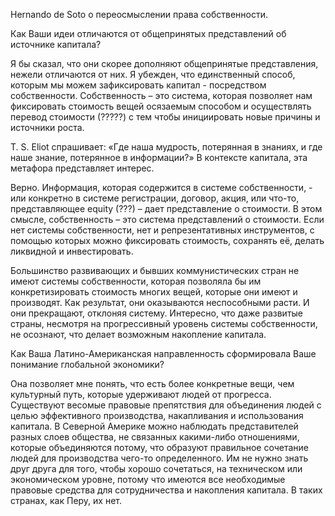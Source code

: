 

Hernаndo de Soto о переосмыслении права собственности.

Как Ваши идеи отличаются от общепринятых представлений об источнике капитала? 
	
Я бы сказал, что они скорее дополняют общепринятые представления, нежели отличаются от них. Я убежден, что единственный способ, которым мы можем зафиксировать капитал  -  посредством собственности. Собственность – это система, которая позволяет нам фиксировать стоимость вещей осязаемым способом и осуществлять перевод стоимости (?????) с тем чтобы инициировать новые причины и источники роста. 

T. S. Eliot спрашивает: «Где наша мудрость, потерянная в знаниях, и где наше знание, потерянное в информации?» В контексте капитала, эта метафора представляет интерес. 

Верно. Информация, которая содержится в системе собственности, - или конкретно в системе регистрации, договор, акция, или что-то, представляющее equity (???) – дает представление о стоимости. В этом смысле, собственность – это система представлений о стоимости. Если нет системы собственности, нет и репрезентативных инструментов, с помощью которых можно фиксировать стоимость, сохранять её, делать ликвидной и инвестировать. 

Большинство развивающих и бывших коммунистических стран не имеют системы собственности, которая позволяла бы им конкретизировать стоимость многих вещей, которые они имеют и производят. Как результат, они оказываются неспособными расти.  И они прекращают, отклоняя систему. Интересно, что даже развитые страны, несмотря на прогрессивный уровень системы собственности, не осознают, что делает возможным накопление капитала.

Как Ваша Латино-Американская направленность сформировала Ваше понимание глобальной экономики? 
 
Она позволяет мне понять, что есть более конкретные вещи, чем культурный путь, которые  удерживают людей от прогресса. Существуют весомые правовые препятствия для объединения людей с целью эффективного производства, накапливания и использования капитала. В Северной Америке можно наблюдать представителей разных слоев общества, не связанных какими-либо отношениями, которые объединяются потому, что образуют правильное сочетание людей для производства чего-то определенного. Им не нужно знать друг друга для того, чтобы хорошо сочетаться, на техническом или экономическом уровне, потому что имеются все необходимые правовые средства для сотрудничества и накопления капитала. В таких странах, как Перу, их нет.
